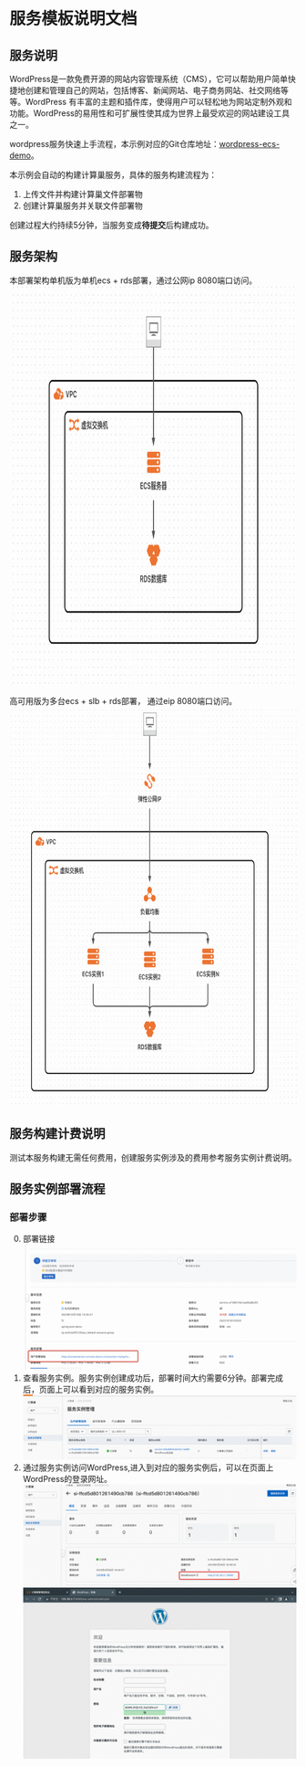 # 服务模板说明文档

## 服务说明

WordPress是一款免费开源的网站内容管理系统（CMS），它可以帮助用户简单快捷地创建和管理自己的网站，包括博客、新闻网站、电子商务网站、社交网络等等。WordPress
有丰富的主题和插件库，使得用户可以轻松地为网站定制外观和功能。WordPress的易用性和可扩展性使其成为世界上最受欢迎的网站建设工具之一。

wordpress服务快速上手流程，本示例对应的Git仓库地址：[wordpress-ecs-demo](https://github.com/aliyun-computenest/wordpress-ecs-demo)。

本示例会自动的构建计算巢服务，具体的服务构建流程为：
1. 上传文件并构建计算巢文件部署物
2. 创建计算巢服务并关联文件部署物

创建过程大约持续5分钟，当服务变成**待提交**后构建成功。

## 服务架构

本部署架构单机版为单机ecs + rds部署，通过公网ip 8080端口访问。
<img src="architecture_1.png" width="1500" height="700" align="bottom"/>

高可用版为多台ecs + slb + rds部署， 通过eip 8080端口访问。
<img src="architecture_2.png" width="1500" height="700" align="bottom"/>
## 服务构建计费说明

测试本服务构建无需任何费用，创建服务实例涉及的费用参考服务实例计费说明。

## 服务实例部署流程

### 部署步骤

0. 部署链接
![image.png](1.png)
1. 查看服务实例。服务实例创建成功后，部署时间大约需要6分钟。部署完成后，页面上可以看到对应的服务实例。
![img.png](img.png)
2. 通过服务实例访问WordPress,进入到对应的服务实例后，可以在页面上WordPress的登录网址。
![img_1.png](img_1.png)
![img_2.png](img_2.png)

